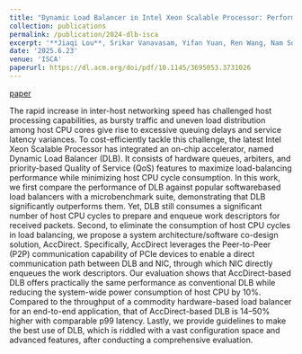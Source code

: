 ```yaml
---
title: "Dynamic Load Balancer in Intel Xeon Scalable Processor: Performance Analyses, Enhancements, and Guidelines"
collection: publications
permalink: /publication/2024-dlb-isca
excerpt: '**Jiaqi Lou**, Srikar Vanavasam, Yifan Yuan, Ren Wang, Nam Sung Kim. <br /> [paper](https://dl.acm.org/doi/pdf/10.1145/3695053.3731026){: .btn--research}'
date: '2025.6.23'
venue: 'ISCA'
paperurl: https://dl.acm.org/doi/pdf/10.1145/3695053.3731026
---
```


[paper](https://dl.acm.org/doi/pdf/10.1145/3695053.3731026)


The rapid increase in inter-host networking speed has challenged host processing capabilities, as bursty traffic and uneven load distribution among host CPU cores give rise to excessive queuing delays and service latency variances. To cost-efficiently tackle this challenge, the latest Intel Xeon Scalable Processor has integrated an on-chip accelerator, named Dynamic Load Balancer (DLB). It consists of hardware queues, arbiters, and priority-based Quality of Service (QoS) features to maximize load-balancing performance while minimizing host CPU cycle consumption. In this work, we first compare the performance of DLB against popular softwarebased load balancers with a microbenchmark suite, demonstrating that DLB significantly outperforms them. Yet, DLB still consumes a significant number of host CPU cycles to prepare and enqueue work descriptors for received packets. Second, to eliminate the consumption of host CPU cycles in load balancing, we propose a system architecture/software co-design solution, AccDirect. Specifically, AccDirect leverages the Peer-to-Peer (P2P) communication capability of PCIe devices to enable a direct communication path between DLB and NIC, through which NIC directly enqueues the work descriptors. Our evaluation shows that AccDirect-based DLB offers practically the same performance as conventional DLB while reducing the system-wide power consumption of host CPU by 10%. Compared to the throughput of a commodity hardware-based load balancer for an end-to-end application, that of AccDirect-based DLB is 14–50% higher with comparable p99 latency. Lastly, we provide guidelines to make the best use of DLB, which is riddled with a vast configuration space and advanced features, after conducting a comprehensive evaluation.